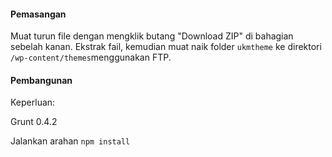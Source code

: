 <h4>Pemasangan</h4>

Muat turun file dengan mengklik butang "Download ZIP" di bahagian sebelah kanan. Ekstrak fail, kemudian muat naik folder <code>ukmtheme</code> ke direktori <code>/wp-content/themes</code>menggunakan FTP.

<h4>Pembangunan</h4>

Keperluan:

Grunt 0.4.2

Jalankan arahan <code>npm install</code>